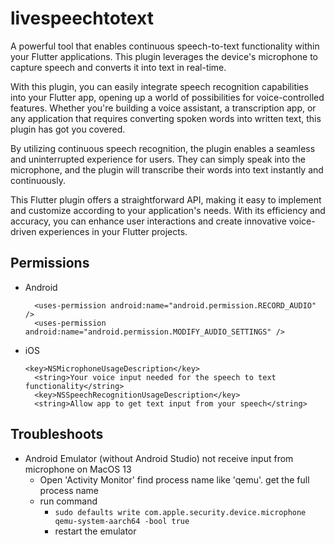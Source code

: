 # livespeechtotext

A powerful tool that enables continuous speech-to-text functionality within your Flutter applications. This plugin leverages the device's microphone to capture speech and converts it into text in real-time.

With this plugin, you can easily integrate speech recognition capabilities into your Flutter app, opening up a world of possibilities for voice-controlled features. Whether you're building a voice assistant, a transcription app, or any application that requires converting spoken words into written text, this plugin has got you covered.

By utilizing continuous speech recognition, the plugin enables a seamless and uninterrupted experience for users. They can simply speak into the microphone, and the plugin will transcribe their words into text instantly and continuously.

This Flutter plugin offers a straightforward API, making it easy to implement and customize according to your application's needs. With its efficiency and accuracy, you can enhance user interactions and create innovative voice-driven experiences in your Flutter projects.

## Permissions

* Android
  ```
    <uses-permission android:name="android.permission.RECORD_AUDIO" />
    <uses-permission android:name="android.permission.MODIFY_AUDIO_SETTINGS" />
  ```
* iOS
  ```
  <key>NSMicrophoneUsageDescription</key>
	<string>Your voice input needed for the speech to text functionality</string>
	<key>NSSpeechRecognitionUsageDescription</key>
	<string>Allow app to get text input from your speech</string>
  ```

## Troubleshoots

* Android Emulator (without Android Studio) not receive input from microphone on MacOS 13
  * Open 'Activity Monitor' find process name like 'qemu'. get the full process name
  * run command
    *  `sudo defaults write com.apple.security.device.microphone qemu-system-aarch64 -bool true`
    * restart the emulator
